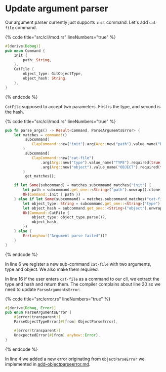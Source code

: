 # Update argument parser

Our argument parser currently just supports `init` command. Let's add `cat-file` command.

{% code title="src/cli/mod.rs" lineNumbers="true" %}
```rust
#[derive(Debug)]
pub enum Command {
    Init {
        path: String,
    },
    CatFile {
        object_type: GitObjectType,
        object_hash: String,
    },
}
```
{% endcode %}

`CatFile` supposed to accept two parameters. First is the type, and second is the hash.

{% code title="src/cli/mod.rs" lineNumbers="true" %}
```rust
pub fn parse_args() -> Result<Command, ParseArgumentsError> {
    let matches = command!()
        .subcommand(
            ClapCommand::new("init").arg(Arg::new("path").value_name("PATH").required(true)),
        )
        .subcommand(
            ClapCommand::new("cat-file")
                .arg(Arg::new("type").value_name("TYPE").required(true))
                .arg(Arg::new("object").value_name("OBJECT").required(true)),
        )
        .get_matches();

    if let Some(subcommand) = matches.subcommand_matches("init") {
        let path = subcommand.get_one::<String>("path").unwrap().clone();
        Ok(Command::Init { path })
    } else if let Some(subcommand) = matches.subcommand_matches("cat-file") {
        let object_type: String = subcommand.get_one::<String>("type").unwrap().clone();
        let object_hash = subcommand.get_one::<String>("object").unwrap().clone();
        Ok(Command::CatFile {
            object_type: object_type.parse()?,
            object_hash,
        })
    } else {
        Err(anyhow!("Argument parse failed"))?
    }
}

```
{% endcode %}

In line 6 we register a new sub-command `cat-file` with two arguments, type and object. We also make them required.

In line 16 if the user enters `cat-file` as a command to our cli, we extract the type and hash and return them. The compiler complains about line 20 so we need to update `ParseArgumentsError`:

{% code title="src/error.rs" lineNumbers="true" %}
```rust
#[derive(Debug, Error)]
pub enum ParseArgumentsError {
    #[error(transparent)]
    ParseObjectTypeError(#[from] ObjectParseError),

    #[error(transparent)]
    UnexpectedError(#[from] anyhow::Error),
}
```
{% endcode %}

In line 4 we added a new error originating from `ObjectParseError` we implemented in [add-objectparseerror.md](add-objectparseerror.md "mention").
